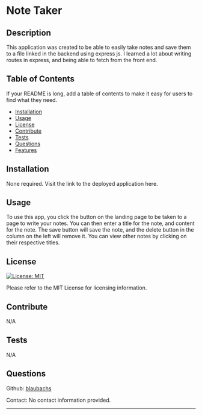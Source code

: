 # Note Taker

## Description

This application was created to be able to easily take notes and save them to a file linked in the backend using express js. I learned a lot about writing routes in express, and being able to fetch from the front end.

## Table of Contents

If your README is long, add a table of contents to make it easy for users to find what they need.

- [Installation](#installation)
- [Usage](#usage)
- [License](#license)
- [Contribute](#contribute)
- [Tests](#tests)
- [Questions](#questions)
- [Features](#features)

## Installation

None required. Visit the link to the deployed application here.

## Usage

To use this app, you click the button on the landing page to be taken to a page to write your notes. You can then enter a title for the note, and content for the note. The save button will save the note, and the delete button in the column on the left will remove it. You can view other notes by clicking on their respective titles.

## License

[![License: MIT](https://img.shields.io/badge/License-MIT-yellow.svg)](https://opensource.org/licenses/MIT)

Please refer to the MIT License for licensing information.

## Contribute

N/A

## Tests

N/A

## Questions

Github: [blaubachs](https://github.com/blaubachs)

Contact: No contact information provided.

---

